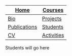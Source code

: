 |[Home](https://etuyishimire.github.io)|[Courses](https://etuyishimire.github.io/Courses)|
| --- | --- |
|[Bio](https://etuyishimire.github.io/Bio)| [Projects](https://etuyishimire.github.io/Projects)|
|[Publications](https://etuyishimire.github.io/Publications/)|[Students](https://etuyishimire.github.io/Students)|
|[CV](https://etuyishimire.github.io/CV/)|[Activities](https://etuyishimire.github.io/Activities)|

 Students will go here

